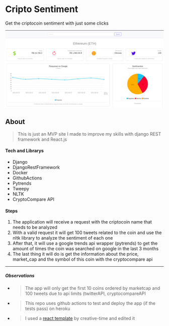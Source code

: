 # Cripto Sentiment
Get the criptocoin sentiment with just some clicks

![alt text](readme-images/cripto-sentiment-front.png "Front Page")

## About
> This is just an MVP site I made to improve my skills with django REST framework and React.js

#### Tech and Librarys
 - Django
 - DjangoRestFramework
 - Docker
 - GithubActions
 - Pytrends
 - Tweepy
 - NLTK
 - CryptoCompare API
 
#### Steps
1. The application will receive a request with the criptocoin name that needs to be analyzed
2. With a valid request it will get 100 tweets related to the coin and use the nltk library to analyze the sentiment of each one
3. After that, it will use a google trends api wrapper (pytrends) to get the amount of times the coin was searched on google in the last 3 months
4. The last thing it will do is get the information about the price, market_cap and the symbol of this coin with the cryptocompare api
------
##### Observations
- > The app will only get the first 10 coins ordered by marketcap and 100 tweets due to api limits (twitterAPI, cryptocompareAPI
- > This repo uses github actions to test and deploy the app (if the tests pass) on heroku
- > I used a [react template](https://www.creative-tim.com/product/light-bootstrap-dashboard-react) by creative-time and edited it
